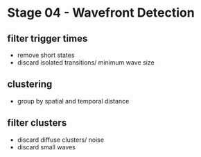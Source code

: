 # Stage 04 - Wavefront Detection

## filter trigger times
* remove short states
* discard isolated transitions/ minimum wave size

## clustering
* group by spatial and temporal distance

## filter clusters
* discard diffuse clusters/ noise
* discard small waves
